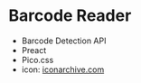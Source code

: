 # Barcode Reader

- Barcode Detection API
- Preact
- Pico.css
- icon: [iconarchive.com](https://iconarchive.com/show/cold-fusion-hd-icons-by-chrisbanks2/barcode-scanner-icon.html)
